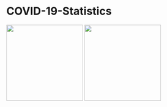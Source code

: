 # COVID-19-Statistics

<img src="https://user-images.githubusercontent.com/13807822/180592111-22e3da28-8b27-44b3-a1f2-1436489fe319.PNG" width="200">  <img src="https://user-images.githubusercontent.com/13807822/180592113-8e538324-e773-409e-b090-5642fe23a475.PNG" width="200">
